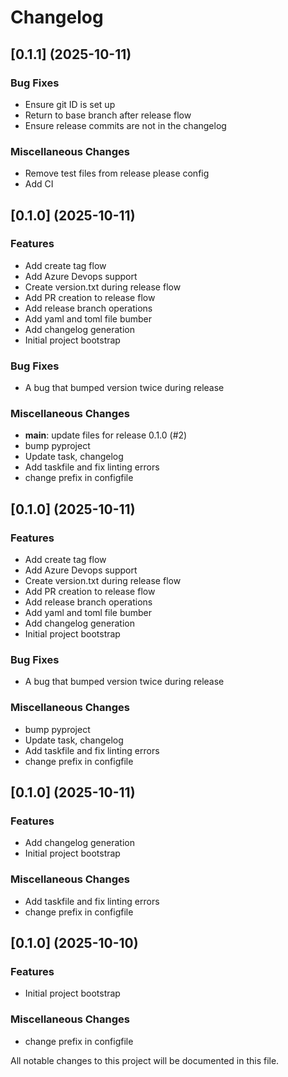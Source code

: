 # Changelog

## [0.1.1] (2025-10-11)

### Bug Fixes

* Ensure git ID is set up
* Return to base branch after release flow
* Ensure release commits are not in the changelog

### Miscellaneous Changes

* Remove test files from release please config
* Add CI

## [0.1.0] (2025-10-11)

### Features

* Add create tag flow
* Add Azure Devops support
* Create version.txt during release flow
* Add PR creation to release flow
* Add release branch operations
* Add yaml and toml file bumber
* Add changelog generation
* Initial project bootstrap

### Bug Fixes

* A bug that bumped version twice during release

### Miscellaneous Changes

* **main**: update files for release 0.1.0 (#2)
* bump pyproject
* Update task, changelog
* Add taskfile and fix linting errors
* change prefix in configfile

## [0.1.0] (2025-10-11)

### Features

* Add create tag flow
* Add Azure Devops support
* Create version.txt during release flow
* Add PR creation to release flow
* Add release branch operations
* Add yaml and toml file bumber
* Add changelog generation
* Initial project bootstrap

### Bug Fixes

* A bug that bumped version twice during release

### Miscellaneous Changes

* bump pyproject
* Update task, changelog
* Add taskfile and fix linting errors
* change prefix in configfile

## [0.1.0] (2025-10-11)

### Features

* Add changelog generation
* Initial project bootstrap

### Miscellaneous Changes

* Add taskfile and fix linting errors
* change prefix in configfile

## [0.1.0] (2025-10-10)

### Features

* Initial project bootstrap

### Miscellaneous Changes

* change prefix in configfile

All notable changes to this project will be documented in this file.

